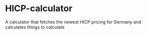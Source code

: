 # HICP-calculator
A calculator that fetches the newest HICP pricing for Germany and calculates things to calculate
